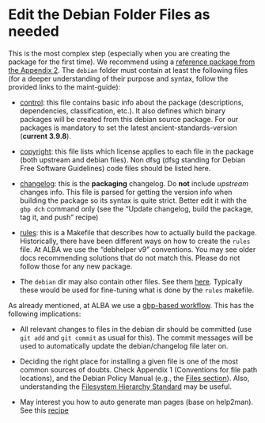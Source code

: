 # Edit the Debian Folder Files as needed

This is the most complex step (especially when you are creating the package for the first time). 
We recommend using a [reference package from the Appendix  2](Appendix_2.md). 
The `debian` folder must contain at least the following files (for a deeper understanding of their purpose and syntax, follow the provided links to the maint-guide): 
 - [control](https://www.debian.org/doc/manuals/maint-guide/dreq.en.html#control): this file contains basic info about the package (descriptions, dependencies, classification, etc.). It also defines which binary packages will be created from this debian source package. For our packages is mandatory to set the latest ancient-standards-version (**current 3.9.8**).

 - [copyright](https://www.debian.org/doc/manuals/maint-guide/dreq.en.html#copyright): this file lists which license applies to each file in the package (both upstream and debian files). Non dfsg (dfsg standing for Debian Free Software Guidelines) code files should be listed here.
 - [changelog](https://www.debian.org/doc/manuals/maint-guide/dreq.en.html#changelog): this is the **packaging** changelog. Do **not** include *upstream* changes info. This file is parsed for getting the version info when building the package so its syntax is quite strict. Better edit it with the `gbp dch` command only (see the “Update changelog, build the package, tag it, and push” recipe)
 - [rules](https://www.debian.org/doc/manuals/maint-guide/dreq.en.html#rules): this is a Makefile that describes how to actually build the package. Historically, there have been different ways on how to create the `rules` file. At ALBA we use the “debhelper v9” conventions. You may see older docs recommending solutions that do not match this. Please do not follow those for any new package.
 - The `debian` dir may also contain other files. See them [here](https://www.debian.org/doc/manuals/maint-guide/dother.en.html). Typically these would be used for fine-tuning what is done by the `rules` makefile.

As already mentioned, at ALBA we use a [gbp-based workflow](http://honk.sigxcpu.org/projects/git-buildpackage/manual-html/gbp.intro.html#GBP.WORKFLOW). This has the following implications:

- All relevant changes to files in the debian dir should be committed (use `git add` and `git commit` as usual for this). The commit messages will be used to automatically update the debian/changelog file later on.

- Deciding the right place for installing a given file is one of the most common sources of doubts. Check Appendix 1 (Conventions for file path locations), and the Debian Policy Manual (e.g., the [Files section](https://www.debian.org/doc/debian-policy/ch-files.html)). Also, understanding the [Filesystem Hierarchy Standard](https://www.debian.org/doc/packaging-manuals/fhs/fhs-2.3.html#THEROOTFILESYSTEM) may be useful.

- May interest you how to auto generate man pages (base on help2man). See this [recipe](https://git.cells.es/ctpkg/documentation/blob/master/Auto_generation_of_man_pages.md)
